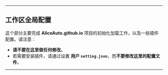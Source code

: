
---

## **工作区全局配置**

这个部分主要完成 **AliceAuto.github.io** 项目的初始化加载工作，以及一些插件配置。请注意：

- **请不要在这里做任何修改**。
- 若需要安装插件，请通过设置 **用户 `setting.json`**，而**不要修改这里的配置文件**。

---
